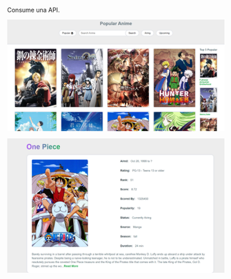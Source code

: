 Consume una API.

![Captura de Pantalla](https://github.com/bytesjotaeme/animeReact/blob/main/preview10.PNG)

![Captura de Pantalla](https://github.com/bytesjotaeme/animeReact/blob/main/preview11.PNG)
 
